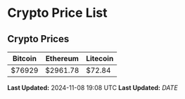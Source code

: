# Crypto Price List

## Crypto Prices
| Bitcoin | Ethereum | Litecoin |
| ------- | -------- | -------- |
| $76929 | $2961.78 | $72.84 |
**Last Updated:** 2024-11-08 19:08 UTC
**Last Updated:** $DATE$
